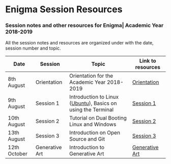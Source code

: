 # Enigma Session Resources

### Session notes and other resources for Enigma| Academic Year 2018-2019

All the session notes and resources are organized under with the date, session number and topic.

|Date|Session|Topic|Link to resources|
|---|---|---|---|
|8th August|Orientation|Orientation for the Academic Year 2018-2019|[Orientation](Orientation/README.md)|
|9th August|Session 1|Introduction to Linux ([Ubuntu](https://ubuntu.com)), Basics on using the Terminal|[Session 1](Session_1/README.md)|
|10th August|Session 2|Tutorial on Dual Booting Linux and Windows|[Session 2](Session_2/README.md)|
|13th August|Session 3|Introduction on Open Source and Git|[Session 3](Session_3/README.md)|
|12th October|Generative Art|Introduction to Generative Art|[Generative Art](GenerativeArt/GenerativeArt.pdf)|
